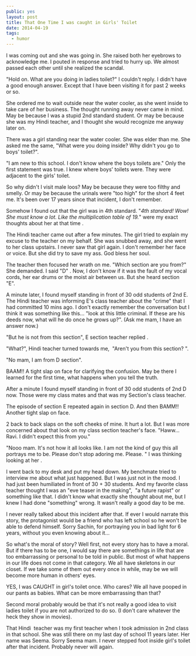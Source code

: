 ```yaml
---
public: yes
layout: post
title: That One Time I was caught in Girls' Toilet
date: 2014-04-19
tags:
  - humor
---
```


I was coming out and she was going in. She raised both her eyebrows to acknowledge me. I pouted in response and tried to hurry up. We almost passed each other until she realized the scandal. 

"Hold on. What are you doing in ladies toilet?" I couldn't reply. I didn't have a good enough answer. Except that I have been visiting it for past 2 weeks or so. 

She ordered me to wait outside near the water cooler, as she went inside to take care of her business. The thought running away never came in mind. May be because I was a stupid 2nd standard student. Or may be because she was my Hindi teacher, and I thought she would recognize me anyway later on. 

There was a girl standing near the water cooler. She was elder than me. She asked me the same, "What were you doing inside? Why didn't you go to boys' toilet?". 

"I am new to this school. I don't know where the boys toilets are." Only the first statement was true. I knew where boys' toilets were. They were adjacent to the girls' toilet. 

So why didn't I visit male loos? May be because they were too filthy and smelly. Or may be because the urinals were "too high" for the short 4 feet me. It's been over 17 years since that incident, I don't remember. 



Somehow I found out that the girl was in 4th standard. "_4th standard! Wow! She must know a lot. Like the multiplication table of 19._" were my exact thoughts about her at that time . 

The Hindi teacher came out after a few minutes. The girl tried to explain my excuse to the teacher on my behalf. She was snubbed away, and she went to her class upstairs. I never saw that girl again. I don't remember her face or voice. But she did try to save my ass. God bless her soul. 

The teacher then focused her wrath on me. "Which section are you from?" She demanded. I said "D" . Now, I don't know if it was the fault of my vocal cords, her ear drums or the moist air between us. But she heard section "E". 

A minute later, I found myself standing in front of 30 odd students of 2nd E. The Hindi teacher was informing E's class teacher about the "crime" that I had committed 10 mins ago. I don't exactly remember the conversation but I think it was something like this... "look at this little criminal. If these are his deeds now, what will he do once he grows up?". (Ask me mam, I have an answer now.) 

"But he is not from this section", E section teacher replied . 

"What?", Hindi teacher turned towards me,  "Aren't you from this section? ". 

"No mam, I am from D section". 

BAAM!! A tight slap on face for clarifying the confusion. May be there I learned for the first time, what happens when you tell the truth. 

After a minute I found myself standing in front of 30 odd students of 2nd D now. Those were my class mates and that was my Section's class teacher. 

The episode of section E repeated again in section D. And then BAMM!! Another tight slap on face. 

2 back to back slaps on the soft cheeks of mine. It hurt a lot. But I was more concerned about that look on my class section teacher's face. "Haww... Ravi. I didn't expect this from you." 

"Nooo mam. It's not how it all looks like. I am not the kind of guy this all portrays me to be. Please don't stop adoring me. Please. " I was thinking looking at her . 

I went back to my desk and put my head down. My benchmate tried to interview me about what just happened. But I was just not in the mood. I had just been humiliated in front of 30 + 30 students. And my favorite class teacher thought I was an "eve teaser in the making",  "a future rapist" or something like that. I didn't know what exactly she thought about me, but I knew I had done "something" wrong. It wasn't really a good day to be me. 

I never really talked about this incident after that. If ever I would narrate this story, the protagonist would be a friend who has left school so he won't be able to defend himself. Sorry Sachin, for portraying you in bad light for 6 years, without you even knowing about it... 



So what's the moral of story? Well first, not every story has to have a moral. But if there has to be one, I would say there are somethings in life that are too embarrassing or personal to be told in public. But most of what happens in our life does not come in that category. We all have skeletons in our closet. If we take some of them out every once in while, may be we will become more human in others' eyes. 

YES, I was CAUGHT in girl's toilet once. Who cares? We all have pooped in our pants as babies. What can be more embarrassing than that? 

Second moral probably would be that it's not really a good idea to visit ladies toilet if you are not authorized to do so. (I don't care whatever the heck they show in movies). 

That Hindi  teacher was my first teacher when I took admission in 2nd class in that school. She was still there on my last day of school 11 years later. Her name was Seema. Sorry Seema mam. I never stepped foot inside girl's toilet after that incident. Probably never will again.
